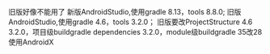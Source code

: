 旧版好像不能用了
新版AndroidStudio,使用gradle 8.13，tools 8.8.0;
旧版AndroidStudio,使用gradle 4.6，tools 3.2.0；
旧版要改ProjectStructure 4.6 3.2.0，项目级buildgradle dependencies 3.2.0，module级buildgradle 35改28
使用AndroidX
